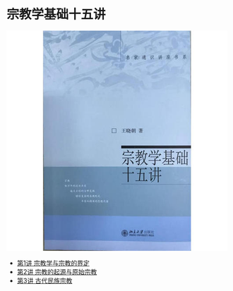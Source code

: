 # 宗教学基础十五讲

![](img\cover.jpg)

* [第1讲 宗教学与宗教的界定](ch01.md)
* [第2讲 宗教的起源与原始宗教](ch02.md)
* [第3讲 古代民族宗教](ch03.md)